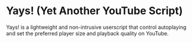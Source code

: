 Yays! (Yet Another YouTube Script)
==================================

Yays! is a lightweight and non-intrusive userscript that control autoplaying
and set the preferred player size and playback quality on YouTube.

